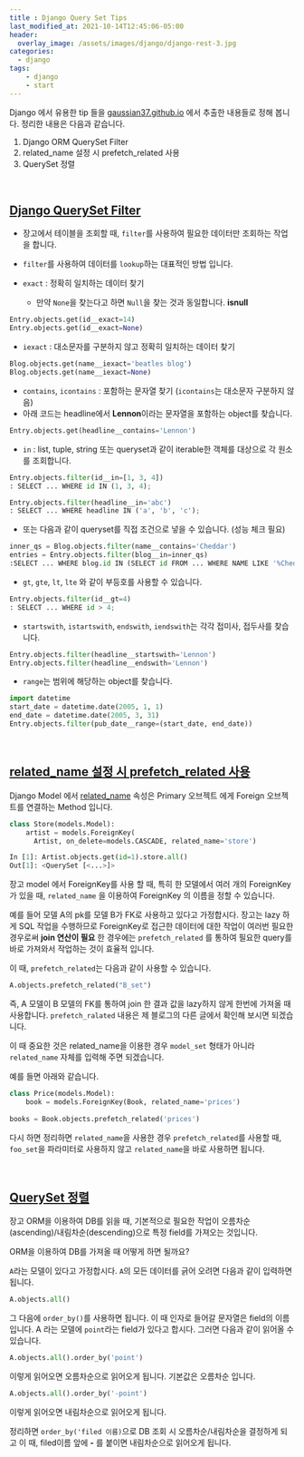 ```yaml
---
title : Django Query Set Tips
last_modified_at: 2021-10-14T12:45:06-05:00
header:
  overlay_image: /assets/images/django/django-rest-3.jpg
categories:
  - django
tags: 
    - django
    - start
---
```


Django 에서 유용한 tip 들을 [gaussian37.github.io](https://gaussian37.github.io/) 에서 추출한 내용들로 정해 봅니다. 정리한 내용은 다음과 같습니다.

1. Django ORM QuerySet Filter
2. related_name 설정 시 prefetch_related 사용
3. QuerySet 정렬

<br>

## [Django QuerySet Filter](https://gaussian37.github.io/python-django-django-query-set/)

+ 장고에서 테이블을 조회할 때, `filter`를 사용하여 필요한 데이터만 조회하는 작업을 합니다.
+ `filter`를 사용하여 데이터를 `lookup`하는 대표적인 방법 입니다.

+ `exact` : 정확히 일치하는 데이터 찾기
    + 만약 `None`을 찾는다고 하면 `Null`을 찾는 것과 동일합니다. **isnull**

```python
Entry.objects.get(id__exact=14)
Entry.objects.get(id__exact=None)
``` 

+ `iexact` : 대소문자를 구분하지 않고 정확히 일치하는 데이터 찾기

```python
Blog.objects.get(name__iexact='beatles blog')
Blog.objects.get(name__iexact=None)
```

+ `contains`, `icontains` : 포함하는 문자열 찾기 (`icontains`는 대소문자 구분하지 않음)
+ 아래 코드는 headline에서 **Lennon**이라는 문자열을 포함하는 object를 찾습니다.

```python
Entry.objects.get(headline__contains='Lennon')
```

+ `in` : list, tuple, string 또는 queryset과 같이 iterable한 객체를 대상으로 각 원소를 조회합니다.

```python
Entry.objects.filter(id__in=[1, 3, 4])
: SELECT ... WHERE id IN (1, 3, 4);

Entry.objects.filter(headline__in='abc')
: SELECT ... WHERE headline IN ('a', 'b', 'c');
``` 

+ 또는 다음과 같이 queryset를 직접 조건으로 넣을 수 있습니다. (성능 체크 필요)

```python
inner_qs = Blog.objects.filter(name__contains='Cheddar')
entries = Entry.objects.filter(blog__in=inner_qs)
:SELECT ... WHERE blog.id IN (SELECT id FROM ... WHERE NAME LIKE '%Cheddar%')
```

+ `gt`, `gte`, `lt`, `lte` 와 같이 부등호를 사용할 수 있습니다.

```python
Entry.objects.filter(id__gt=4)
: SELECT ... WHERE id > 4;
```

+ `startswith`, `istartswith`, `endswith`, `iendswith`는 각각 접미사, 접두사를 찾습니다.

```python
Entry.objects.filter(headline__startswith='Lennon')
Entry.objects.filter(headline__endswith='Lennon')
```

+ `range`는 범위에 해당하는 object를 찾습니다.

```python
import datetime
start_date = datetime.date(2005, 1, 1)
end_date = datetime.date(2005, 3, 31)
Entry.objects.filter(pub_date__range=(start_date, end_date))
```

<br>

## [related_name 설정 시 prefetch_related 사용](https://gaussian37.github.io/python-django-related_name/)

Django Model 에서 [related_name](https://velog.io/@brighten_the_way/Django%EC%99%80-Reverse-relations%EA%B3%BC-Relatedname) 속성은 Primary 오브젝트 에게 Foreign 오브젝트를 연결하는 Method 입니다.

```python
class Store(models.Model):
    artist = models.ForeignKey(
      Artist, on_delete=models.CASCADE, related_name='store')

In [1]: Artist.objects.get(id=1).store.all()
Out[1]: <QuerySet [<...>]>
```

장고 model 에서 ForeignKey를 사용 할 때, 특히 한 모델에서 여러 개의 ForeignKey가 있을 때, `related_name` 을 이용하여 ForeignKey 의 이름을 정할 수 있습니다.

예를 들어 모델 A의 pk를 모델 B가 FK로 사용하고 있다고 가정합시다.
장고는 lazy 하게 SQL 작업을 수행하므로 ForeignKey로 접근한 데이터에 대한 작업이 여러번 필요한 경우로써 **join 연산이 필요** 한 경우에는 `prefetch_related` 를 통하여 필요한 query를 바로 가져와서 작업하는 것이 효율적 입니다.

이 때, `prefetch_related`는 다음과 같이 사용할 수 있습니다.

```python
A.objects.prefetch_related("B_set")
```

즉, A 모델이 B 모델의 FK를 통하여 join 한 결과 값을 lazy하지 않게 한번에 가져올 때 사용합니다.
`prefetch_ralated` 내용은 제 블로그의 다른 글에서 확인해 보시면 되겠습니다.

이 때 중요한 것은 related_name을 이용한 경우 `model_set` 형태가 아니라 `related_name` 자체를 입력해 주면 되겠습니다.

예를 들면 아래와 같습니다.

```python
class Price(models.Model):
    book = models.ForeignKey(Book, related_name='prices')
    
books = Book.objects.prefetch_related('prices')
```

다시 하면 정리하면 `related_name`을 사용한 경우 `prefetch_related`를 사용할 때, `foo_set`을 파라미터로 사용하지 않고
`related_name`을 바로 사용하면 됩니다. 

<br>

## [QuerySet 정렬](https://gaussian37.github.io/python-django-queryset-%EC%98%A4%EB%A6%84%EC%B0%A8%EC%88%9C,-%EB%82%B4%EB%A6%BC%EC%B0%A8%EC%88%9C-%EC%A0%95%EB%A0%AC/)

장고 ORM을 이용하여 DB를 읽을 때, 기본적으로 필요한 작업이 
오름차순(ascending)/내림차순(descending)으로 특정 field를 가져오는 것입니다.

ORM을 이용하여 DB를 가져올 때 어떻게 하면 될까요?

`A`라는 모델이 있다고 가정합시다. `A`의 모든 데이터를 긁어 오려면 다음과 같이 입력하면 됩니다.

```python
A.objects.all()
```

그 다음에 `order_by()`를 사용하면 됩니다. 이 때 인자로 들어갈 문자열은 field의 이름입니다.
A 라는 모델에 `point`라는 field가 있다고 합시다. 그러면 다음과 같이 읽어올 수 있습니다.

```python
A.objects.all().order_by('point')
```

이렇게 읽어오면 오름차순으로 읽어오게 됩니다. 기본값은 오름차순 입니다.

```python
A.objects.all().order_by('-point')
```

이렇게 읽어오면 내림차순으로 읽어오게 됩니다.

정리하면 `order_by('filed 이름)`으로 DB 조회 시 오름차순/내림차순을 결정하게 되고 이 때,
filed이름 앞에 **-** 를 붙이면 내림차순으로 읽어오게 됩니다.